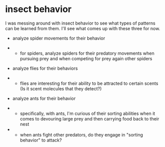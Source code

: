 # insect behavior

I was messing around with insect behavior to see what types of patterns can be learned from them. I'll see what comes up with these three for now.


- analyze spider movements for their behavior
- - for spiders, analyze spiders for their predatory movements when pursuing prey and when competing for prey again other spiders

- analyze flies for their behaviors
- - flies are interesting for their ability to be attracted to certain scents (Is it scent molecules that they detect?)

- analyze ants for their behavior
- - specifically, with ants, I'm curious of their sorting abilities when it comes to devouring large prey and then carrying food back to their nest
- - when ants fight other predators, do they engage in "sorting behavior" to attack?
